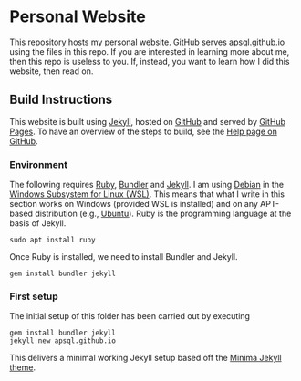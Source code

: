 # Personal Website

This repository hosts my personal website.
GitHub serves apsql.github.io using the files in this repo.
If you are interested in learning more about me, then this repo is useless to you.
If, instead, you want to learn how I did this website, then read on.


## Build Instructions

This website is built using [Jekyll](https://jekyllrb.com/), hosted on [GitHub](https://github.com/) and served by [GitHub Pages](https://pages.github.com/).
To have an overview of the steps to build, see the [Help page on GitHub](https://help.github.com/en/github/working-with-github-pages/creating-a-github-pages-site-with-jekyll).


### Environment

The following requires [Ruby](https://www.ruby-lang.org/en/), [Bundler](https://bundler.io/) and [Jekyll](https://jekyllrb.com/).
I am using [Debian](https://www.debian.org/) in the [Windows Subsystem for Linux (WSL)](https://docs.microsoft.com/en-us/windows/wsl/install-win10).
This means that what I write in this section works on Windows (provided WSL is installed) and on any APT-based distribution (e.g., [Ubuntu](https://ubuntu.com/desktop)).
Ruby is the programming language at the basis of Jekyll.

    sudo apt install ruby

Once Ruby is installed, we need to install Bundler and Jekyll.

    gem install bundler jekyll


### First setup

The initial setup of this folder has been carried out by executing

    gem install bundler jekyll
    jekyll new apsql.github.io

This delivers a minimal working Jekyll setup based off the [Minima Jekyll theme](https://github.com/jekyll/minima).
